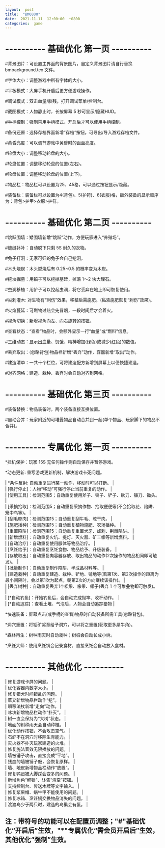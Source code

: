 ```yaml
---  
layout:  post  
title:  "BM0000"  
date:  2021-11-11  12:00:00  +0800  
categories:  game  
---  
```


#  ----------  基础优化  第一页  ----------  
  
  \#背景图片：可设置主界面的背景图片，自定义背景图片请自行替换  bmbackground.tex  文件。  
  
  \#字体大小：调整游戏中所有字体的大小。  
  
  \#平板模式：大屏手机开启后更方便游戏操作。  
  
  \#调试模式：双击血量/脑残，打开调试菜单/控制台。  
  
  \#截图模式：人物静止时，长按屏幕 5 秒可显示/隐藏HUD。  
  
  \#手柄控制：强制禁用手柄模式，开启后才可以使用手柄控制。  
  
  
  
  \#备份还原：选择存档界面新增“存档”按钮，可导出/导入游戏存档文件。  
  
  \#黄昏亮度：可以调节游戏中黄昏时的画面亮度。  
  
  \#轮盘大小：调整移动轮盘的大小。  
  
  \#轮盘位置：调整移动轮盘的位置(左右)。  
  
  \#轮盘位置：调整移动轮盘的位置(上下)。  
  
  \#物品栏：物品栏可以设置为25、45格，可以通过按钮显示/隐藏。  
  
  \#装备栏：装备栏可以设置为4(背包)、5(护符)、6(衣服)格，额外装备的显示顺序为：背包>护甲>衣服>护符。  
  
  
#  ----------  基础优化  第二页  ----------  

  \#跳跃围墙：矮围墙新增“跳跃”动作，方便玩家进入“养殖场”。  
  
  \#缝缝补补：自动脱下只剩 5S 耐久的衣物。  
  
  \#兔子打洞：无家可归的兔子会自己挖洞。  
  
  \#木头烧炭：木头燃烧后有 0.25~0.5 的概率变为木炭。  
  
  \#挖坟掘墓：用镐子可以挖掉墓碑，掉落  1～2  块大理石。  
  
  \#虫洞移植：用铲子可以挖起虫洞，将它丢弃在地上即可恢复使用。  
  
  \#尖刺灌木: 对生物有“刺伤”效果，移植后需施肥。(黏液施肥恢复“刺伤”效果)。  
  
  
  
  \#火焰蔓延：可燃物过热会先冒烟，一段时间后才会着火。  
  
  \#视角切换：新增视角向左、向右旋转的按钮。  
  
  \#查看状态：“查看”物品时，会额外显示一行“血量”或“燃料”信息。  
  
  \#三维动态：显示出血量、饥饿、精神增加(绿色)或减少(红色)的数值。  
  
  \#丢弃取出：(忽略背包)物品栏新增“丢弃”动作，容器新增“取出”动作。  
  
  \#建造清单：一共十个栏位，可将建造配方新增到屏幕上以便快捷建造。  
  
  \#对齐网格：建造、栽种、丢弃时会自动对齐到网格。  
  
  
  
  
  
#  ----------  基础优化  第三页  ----------  
  
  \#装备替换：物品装备时，两个装备直接互换位置。  
  
  \#自动合并：玩家附近的可堆叠物品自动合并到一起(单个物品、玩家脚下的物品不合并)。  
  




#  ----------  专属优化  第一页  ----------  
  
  \*挂机保护：玩家 15S 无任何操作则自动保存并暂停游戏。  
  
  \*动态更新: 重写游戏更新机制，解决游戏卡死问题。  
  
|  \*条件反射: 自动重复进行某一动作，移动时可以打断。  |  
|  [强行停止]：人物“移动”可强行停止当前重复的动作。  |  
|  [使用工具]：检测范围5；自动重复使用斧子、镐子、铲子、砍刀、镰刀、锄头。  |  
|  [采摘拾取]：检测范围5；自动重复采摘作物、拾取便便等(不会拾取花、陷阱、笼中鸟等)。  |  
|  [刮毛晾肉]：检测范围15；自动重复刮牛毛、晾干肉。  |  
|  [施肥播种]：检测范围15；自动重复植物施肥、农场播种。  |  
|  [重置陷阱]：检测范围15；自动重复重置犬牙、蜂刺、荆棘陷阱。  |  
|  [新增燃料]：自动重复火坑、提灯、灭火器、矿工帽等新增燃料。  |  
|  [自动治疗]：自动重复使用腺体等物品治疗。  |  
|  [烹饪给予]：自动重复烹饪食物、物品给予、升级装备。  |  
|  [存放取出]：自动重复向容器存放、取出物品的动作(2次操作的物品相同即可触发)。  |  
|  [批量制作]：自动重复制作陷阱、半成品材料等。  |  
|  [建造栽种]：自动重复建造、栽种、铲地、铺地等(若第1次、第2次操作的距离为最小间隔时，会以第1次为起点，朝第2次的方向继续该操作)。  |  
|  [丢弃树种]：自动重复丢弃1个松果、橡果、椰子(丢弃  1  个可堆叠物即可触发)。  |  
|  [*自动钓鱼]：开始钓鱼后，会自动完成抛竿、收杆动作。  |  
|  [*自动追踪]：查看土堆、气泡后，人物会自动追踪猎物  |  
  
  \*快速装备：屏幕点击(或手柄的查看)物品时自动装备所需工具(忽略背包)。  
  
  
  
  
  \*洞穴重置：将铥矿奖章给予洞穴，可以将之重置(获取更多犀牛角)。  
  
  \*森林再生：树种雨天时自动栽种；树桩会自动长成小树。
  
  \*烹饪大师：使用烹饪锅会记录食材，直接烹饪会自动放入食材。  
  
  
  
#  ----------  其他优化  ----------  

|  修复游戏卡屏的问题。  |  
|  优化容器内数字大小。  |  
|  修复猎犬时间错乱的问题。  |  
|  草叉新增物品栏动作“挖”。  |  
|  瞬移法杖新增“走向”动作。  |  
|  冰块新增物品栏动作“扑灭”。  |  
|  树一直会保持为“大树”状态。  |  
|  地面的树种雨天会自动种植。  |  
|  优化动作按钮，不会攻击空气。  |  
|  石虾不在洞穴时移除生育能力。  |  
|  灭火器不扑灭玩家建造的火堆。  |  
|  修复施法音效无限播放的问题。  |  
|  墙被锤子攻击，直接变成“平地”。  |  
|  残血的墙被锤子敲，会恢复原样。  |  
|  墙、地皮新增物品栏动作“放置”。  |  
|  修复鸭蛋被大脚踩会变多的问题。  |  
|  新增角色“解锁”、讣告“清空”按钮。  |  
|  支持控制台、传送木牌等文字输入。  |  
|  修复浆果帽、蜗牛甲不能使用的问题。  |  
|  修复冰箱、烹饪锅交换物品消失的问题。  |  
|  渡渡鸟少于两只时，建造的鸟巢会有蛋。  |  




##  注：带符号的功能可以在配置页调整；"\#"基础优化“开启后”生效，"\*"专属优化“需会员开启后”生效，其他优化“强制”生效。











